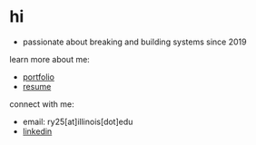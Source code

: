 # hi

- passionate about breaking and building systems since 2019

learn more about me:
- [portfolio](https://yangr.xyz)
- [resume](https://github.com/yangr0/resume)

connect with me:
- email: ry25[at]illinois[dot]edu
- [linkedin](https://www.linkedin.com/in/yangr0)
